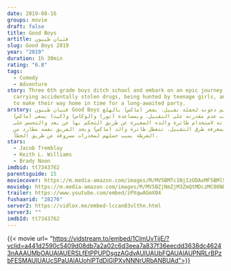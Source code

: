 ```yaml
---
date: 2019-08-16
groups: movie
draft: false
title: Good Boys
artitle: فتيان طيبون
slug: Good Boys 2019
year: "2019"
duration: 1h 30min
rating: "6.8"
tags:
  - Comedy
  - Adventure
story: Three 6th grade boys ditch school and embark on an epic journey while
  carrying accidentally stolen drugs, being hunted by teenage girls, and trying
  to make their way home in time for a long-awaited party.
arstory: فتيان طيبون Good Boys بعد أن يتم دعوته لحفلة تقبيل، يشعر (ماكس) بالهلع
  بسبب عدم مقدرته على التقبيل، وبمساعدة (ثور) و(لوكاس) و(كيث) يسعى (ماكس)
  وأصدقائه لاستخدام طائرة والده الصغيرة عن طريق التحكم بها عن بعد والتجسس على
  مراهقين لمعرفة طرق التقبيل. تتعطل طائرة والد (ماكس) ويجد الفريق نفسه مطارد من
  الشرطة بسبب حملهم لمخدرات مسروقة عن طريق الخطأ.
stars:
  - Jacob Tremblay
  - Keith L. Williams
  - Brady Noon
imdbid: tt7343762
parentsguide: 15
moviecover: https://m.media-amazon.com/images/M/MV5BMTc1NjIzODAxMF5BMl5BanBnXkFtZTgwMTgzNzk1NzM@._V1_UX182_CR0,0,182,268_AL_.jpg
moviebg: https://m.media-amazon.com/images/M/MV5BZjNmZjM3ZmQtMDczMC00NDk3LWI2OGEtMWNiODFlNWUwMDM4XkEyXkFqcGdeQXVyODExNTExMTM@._V1_.jpg
trailer: https://www.youtube.com/embed/zPXqwAGmX04
fushaarid: "28276"
server2: https://vidlox.me/embed-lccan83vlthn.html
server3: ""
imdbId: tt7343762
---
```


{{< movie url= "https://vidstream.to/embed/1ClmUvTijE/?vclid=a441d2590c5409d08db7a2a02c6d3eea7a837f36eecdd3638dc46243nAAAUMbOAUAlAUERSLfEtPPUPDsgzAGdvAUlUAUbFQAUAlAUPNRLrBPzbFESMAUlUAUcSPaUAlAUohlPTdDiGlPXyNNNrURbANBUAd">}}
